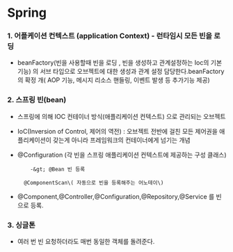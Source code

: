 # Spring

### 1. 어플케이션 컨텍스트 \(application Context\) - 런타임시 모든 빈을 로딩 

* beanFactory\(빈을 사용할때 빈을 로딩 , 빈을 생성하고 관계설정하는 Ioc의 기본기능\) 의 서브 타입으로 오브젝트에 대한 생성과 관계 설정 담당한다.beanFactory의 확정 개\( AOP 기능, 메시지 리소스 핸들링, 이벤트 발생 등 추가기능 제공\)

### 2. 스프링 빈\(bean\)

*   스프링에 의해 IOC 컨테이너 방식\(애플리케이션 컨텍스트\) 으로 관리되는 오브젝트
* IoC\(Inversion of Control, 제어의 역전\)  : 오브젝트 전반에 걸친 모든 제어권을 애플리케이션이 갖는게 아니라 프레임워크의 컨테이너에게 넘기는 개념
* @Configuration \(각 빈을 스프링 애플리케이션 컨텍스트에 제공하는 구성 클래스\)

          -&gt; @Bean 빈 등록

        @ComponentScan\( 자동으로 빈을 등록해주는 어노테이\)

* @Component,@Controller,@Configuration,@Repository,@Service 를 빈으로 등록.

### 3. 싱글톤

* 여러 번 빈 요청하더라도 매번 동일한 객체를 돌려준다. 

